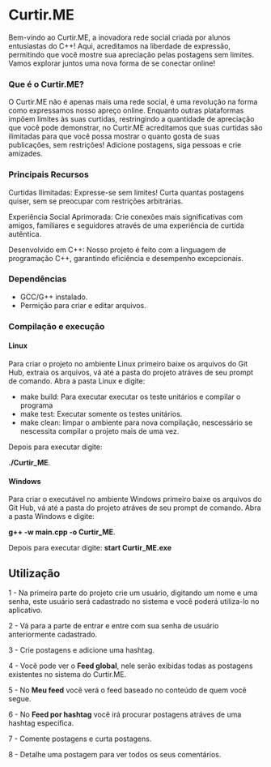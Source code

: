 # Curtir.ME
Bem-vindo ao Curtir.ME, a inovadora rede social criada por alunos entusiastas do C++! Aqui, acreditamos na liberdade de expressão, permitindo que você mostre sua apreciação pelas postagens sem limites. Vamos explorar juntos uma nova forma de se conectar online!

### Que é o Curtir.ME?
O Curtir.ME não é apenas mais uma rede social, é uma revolução na forma como expressamos nosso apreço online. Enquanto outras plataformas impõem limites às suas curtidas, restringindo a quantidade de apreciação que você pode demonstrar, no Curtir.ME acreditamos que suas curtidas são ilimitadas para que você possa mostrar o quanto gosta de suas publicações, sem restrições! Adicione postagens, siga pessoas e crie amizades.

### Principais Recursos
Curtidas Ilimitadas: Expresse-se sem limites! Curta quantas postagens quiser, sem se preocupar com restrições arbitrárias.

Experiência Social Aprimorada: Crie conexões mais significativas com amigos, familiares e seguidores através de uma experiência de curtida autêntica.

Desenvolvido em C++: Nosso projeto é feito com a linguagem de programação C++, garantindo eficiência e desempenho excepcionais.

### Dependências
- GCC/G++ instalado.
- Permição para criar e editar arquivos.

### Compilação e execução

#### Linux
Para criar o projeto no ambiente Linux primeiro baixe os arquivos do Git Hub, extraia os arquivos, vá até a pasta do projeto atráves de seu prompt de comando. Abra a pasta Linux e digite:

- make build: Para executar executar os teste unitários e compilar o programa
- make test: Executar somente os testes unitários.
- make clean: limpar o ambiente para nova compilação, nescessário se nescessita compilar o projeto mais de uma vez.
  
Depois para executar digite:

**./Curtir_ME**.

#### Windows

Para criar o executável no ambiente Windows primeiro baixe os arquivos do Git Hub, vá até a pasta do projeto atráves de seu prompt de comando. Abra a pasta Windows e digite:

**g++ -w main.cpp -o Curtir_ME**.

Depois para executar digite:
**start Curtir_ME.exe**

## Utilização

1 - Na primeira parte do projeto crie um usuário, digitando um nome e uma senha, este usuário será cadastrado no sistema e você poderá utiliza-lo no aplicativo.

2 - Vá para a parte de entrar e entre com sua senha de usuário anteriormente cadastrado.

3 - Crie postagens e adicione uma hashtag.

4 - Você pode ver o **Feed global**, nele serão exibidas todas as postagens existentes no sistema do Curtir.ME.

5 - No **Meu feed** você verá o feed baseado no conteúdo de quem você segue.

6 - No **Feed por hashtag** você irá procurar postagens atráves de uma hashtag especifica.

7 - Comente postagens e curta postagens.

8 - Detalhe uma postagem para ver todos os seus comentários.
